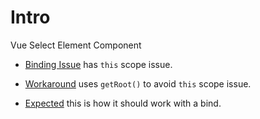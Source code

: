 # Intro

Vue Select Element Component

* [Binding Issue](https://htmlpreview.github.io/?https://github.com/tgraupmann/vue-el-select/blob/master/index.html) has `this` scope issue.

* [Workaround](https://htmlpreview.github.io/?https://github.com/tgraupmann/vue-el-select/blob/master/workaround.html) uses `getRoot()` to avoid `this` scope issue.

* [Expected](https://htmlpreview.github.io/?https://github.com/tgraupmann/vue-el-select/blob/master/expected.html) this is how it should work with a bind.
